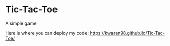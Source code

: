 # Tic-Tac-Toe
A simple game


Here is where you can deploy my code: https://kwaran98.github.io/Tic-Tac-Toe/
